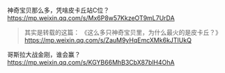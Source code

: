 
神奇宝贝那么多，凭啥皮卡丘站C位？ https://mp.weixin.qq.com/s/Mx6P8w57KkzeOT9mL7UrDA
> 其实是转载的这篇： 《这么多只神奇宝贝里，为什么最火的是皮卡丘？》 https://mp.weixin.qq.com/s/ZauM9yHqEmcXMk6kJTIUkQ

哥斯拉大战金刚，谁会赢？ https://mp.weixin.qq.com/s/KGYB66MhB3CbX87blH4OhA
